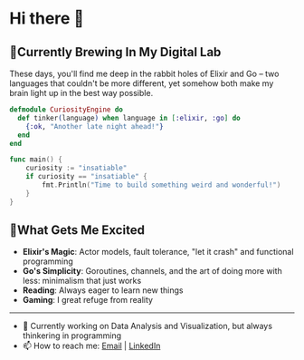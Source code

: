 # Hi there 👋

## 🧪Currently Brewing In My Digital Lab
These days, you'll find me deep in the rabbit holes of Elixir and Go – two languages that couldn't be more different, yet somehow both make my brain light up in the best way possible.

``` elixir
defmodule CuriosityEngine do
  def tinker(language) when language in [:elixir, :go] do
    {:ok, "Another late night ahead!"}
  end
end
```

``` go
func main() {
    curiosity := "insatiable"
    if curiosity == "insatiable" {
        fmt.Println("Time to build something weird and wonderful!")
    }
}
```

## 🎯What Gets Me Excited

- **Elixir's Magic**: Actor models, fault tolerance, "let it crash" and functional programming
- **Go's Simplicity**: Goroutines, channels, and the art of doing more with less: minimalism that just works
- **Reading**: Always eager to learn new things
- **Gaming**: I great refuge from reality
  
---

- 🔭 Currently working on Data Analysis and Visualization, but always thinkering in programming
- 📫 How to reach me: [Email](mailto:gavasc@proton.me) | [LinkedIn](https://www.linkedin.com/in/gavasc/?locale=en_US)

<!--
**gavasc/gavasc** is a ✨ _special_ ✨ repository because its `README.md` (this file) appears on your GitHub profile.

Here are some ideas to get you started:

- 🔭 I’m currently working on ...
- 🌱 I’m currently learning ...
- 👯 I’m looking to collaborate on ...
- 🤔 I’m looking for help with ...
- 💬 Ask me about ...
- 📫 How to reach me: ...
- 😄 Pronouns: ...
- ⚡ Fun fact: ...
-->
